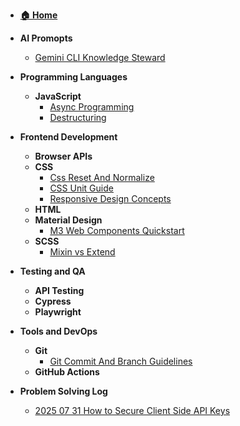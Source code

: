 - **[🏠 Home](/)**

- **AI Promopts**
  - [Gemini CLI Knowledge Steward](00_AI_Promopts/Gemini-CLI-Knowledge-Steward.md)

- **Programming Languages**
  - **JavaScript**
    - [Async Programming](01_Programming_Languages/JavaScript/Async_Programming.md)
    - [Destructuring](01_Programming_Languages/JavaScript/Destructuring.md)

- **Frontend Development**
  - **Browser APIs**
  - **CSS**
    - [Css Reset And Normalize](02_Frontend_Development/CSS/Css_Reset_And_Normalize.md)
    - [CSS Unit Guide](02_Frontend_Development/CSS/CSS_Unit_Guide.md)
    - [Responsive Design Concepts](02_Frontend_Development/CSS/Responsive_Design_Concepts.md)
  - **HTML**
  - **Material Design**
    - [M3 Web Components Quickstart](02_Frontend_Development/Material_Design/M3_Web_Components_Quickstart.md)
  - **SCSS**
    - [Mixin vs Extend](02_Frontend_Development/SCSS/Mixin_vs_Extend.md)

- **Testing and QA**
  - **API Testing**
  - **Cypress**
  - **Playwright**

- **Tools and DevOps**
  - **Git**
    - [Git Commit And Branch Guidelines](04_Tools_and_DevOps/Git/Git_Commit_And_Branch_Guidelines.md)
  - **GitHub Actions**

- **Problem Solving Log**
  - [2025 07 31 How to Secure Client Side API Keys](99_Problem_Solving_Log/2025-07-31_How_to_Secure_Client_Side_API_Keys.md)

